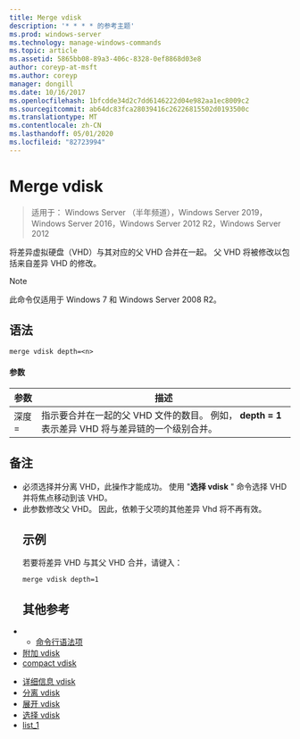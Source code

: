 ```yaml
---
title: Merge vdisk
description: '* * * * 的参考主题'
ms.prod: windows-server
ms.technology: manage-windows-commands
ms.topic: article
ms.assetid: 5865bb08-89a3-406c-8328-0ef8868d03e8
author: coreyp-at-msft
ms.author: coreyp
manager: dongill
ms.date: 10/16/2017
ms.openlocfilehash: 1bfcdde34d2c7dd6146222d04e982aa1ec8009c2
ms.sourcegitcommit: ab64dc83fca28039416c26226815502d0193500c
ms.translationtype: MT
ms.contentlocale: zh-CN
ms.lasthandoff: 05/01/2020
ms.locfileid: "82723994"
---
```

# <a name="merge-vdisk"></a>Merge vdisk

> 适用于： Windows Server （半年频道），Windows Server 2019，Windows Server 2016，Windows Server 2012 R2，Windows Server 2012

将差异虚拟硬盘（VHD）与其对应的父 VHD 合并在一起。 父 VHD 将被修改以包括来自差异 VHD 的修改。
> [!NOTE]
> 此命令仅适用于 Windows 7 和 Windows Server 2008 R2。
> ## <a name="syntax"></a>语法
> ```
> merge vdisk depth=<n>
> ```
> #### <a name="parameters"></a>参数
> 
> | 参数 |                                                                                    描述                                                                                    |
> |-----------|-----------------------------------------------------------------------------------------------------------------------------------------------------------------------------------|
> | 深度 =<n> | 指示要合并在一起的父 VHD 文件的数目。 例如， **depth = 1**表示差异 VHD 将与差异链的一个级别合并。 |
> 
> ## <a name="remarks"></a>备注
> - 必须选择并分离 VHD，此操作才能成功。 使用 "**选择 vdisk** " 命令选择 VHD 并将焦点移动到该 VHD。
> - 此参数修改父 VHD。 因此，依赖于父项的其他差异 Vhd 将不再有效。
>   ## <a name="examples"></a>示例
>   若要将差异 VHD 与其父 VHD 合并，请键入：
>   ```
>   merge vdisk depth=1
>   ```
>   ## <a name="additional-references"></a>其他参考
> - - [命令行语法项](command-line-syntax-key.md)
> - [附加 vdisk](attach-vdisk.md)
> - [compact vdisk](compact-vdisk.md)

-   [详细信息 vdisk](detail-vdisk.md)
-   [分离 vdisk](detach-vdisk.md)
-   [展开 vdisk](expand-vdisk.md)
-   [选择 vdisk](select-vdisk.md)
-   [list_1](list_1.md)
